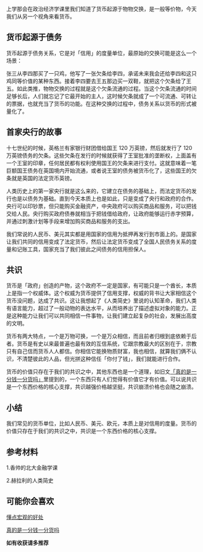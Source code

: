 上学那会在政治经济学课里我们知道了货币起源于物物交换，是一般等价物，今天我们从另一个视角来看货币。

## 货币起源于债务

货币起源于债务关系，它是对「信用」的度量单位，最原始的交换可能是这么一个场景：

张三从李四那买了一只鸡，他写了一张欠条给李四，承诺未来我会还给李四和这只鸡同等价值的某种东西。接着李四要去王五那边买一双鞋，就把这个欠条给了王五。如此类推，物物交换的过程就是这个欠条流通的过程。当这个欠条流通的时间足够长后，人们就忘记了它最开始的主人，这时候欠条就成了一个可流通、可转让的票据，也就充当了货币的功能。在这种交换的过程中，债务关系以货币的形式被量化了。

## 首家央行的故事

十七世纪的时候，英格兰有家银行财团借给国王 120 万英镑，然后就发行了 120 万英镑债务的欠条。这些欠条在发行的时候就获得了王室批准的垄断权，上面盖有一个王室的印章，任何居民都有权利使用国王的欠条来进行支付。这就意味着一笔巨额国王债务在英国境内开始流通，或者说王室的债务被货币化了，这些国王的欠条就是英国的法定货币英镑。

人类历史上的第一家央行就是这么来的，它建立在债务的基础上，而法定货币的发行也是以债务为基础。直到今天本质上也是如此，只是变成了央行和政府的合作。央行可以印钞票，但只能购买金融资产，中央政府可以购买商品和服务，可以把钱交给人民。央行购买政府债券就相当于把钱借给政府，让政府能够运行赤字预算，并通过刺激计划等手段来增加购买商品和服务的支出。

我们常说的人民币、美元其实都是用国家的信用为抵押再发行到市面上的。是国家让我们共同的信用变成了法定货币，然后让法定货币变成了全国人民债务关系的度量和记账工具，国家充当了我们彼此之间债务的信用担保人。

## 共识

货币是「政府」创造的产物，这个政府不一定是国家，有可能只是一个酋长，本质上是指一个权威体。这个权威为货币提供了信用支撑，权威的背书让大家相信这个货币没问题，达成了共识。这让我想起了《人类简史》里说的认知革命，我们人类有语言能力，超过了一般动物的表达水平，从而培养出了描述虚拟对象的能力。正是这种能力让我们可以共同相信一件事物，让我们建立起复杂的社会，发展出高度的文明。

货币有两大特点，一个是万物可换，一个是万众相信，而且前者归根到底依赖于后者。货币是有史以来最普遍也最有效的互信系统，它跟宗教最大的区别在于，宗教只有自己信而货币人人都信。你相信它能换物质财富，我也相信，就算我们俩不认识，不清楚彼此的人品，但光拼这种信任「你付了钱」，我们就能进行合作。

货币的价值只存在于我们的共识之中，其他东西也是一个道理，如旧文[「真的是一分钱一分货吗」](https://mp.weixin.qq.com/s/JNl-6kGKGkWdF6kUerW_ZQ)里提到的，一个东西只有人们觉得有价值它才有价值。可以说共识是一个东西价格的核心支撑，共识越强价格越坚挺，共识崩溃价格也会随之崩溃。

## 小结

我们常见的货币单位，比如人民币、美元、欧元，本质上是对信用的度量。货币的价值只存在于我们的共识之中，共识是一个东西价格的核心支撑。

## 参考材料

1.香帅的北大金融学课

2.赫拉利的人类简史

## 可能你会喜欢

[懂点宏观的好处](https://mp.weixin.qq.com/s/9JwAfjMk5GNT83Zrd3zMNg)

[真的是一分钱一分货吗](https://mp.weixin.qq.com/s/JNl-6kGKGkWdF6kUerW_ZQ)

**如有收获请多推荐**